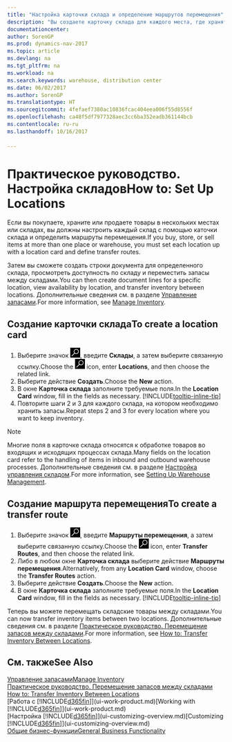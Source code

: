 ```yaml
---
title: "Настройка карточки склада и определение маршрутов перемещения"
description: "Вы создаете карточку склада для каждого места, где хранятся товары, например для склада или дистрибьюторского центра, а также настраиваете маршруты для перемещения товаров между складами."
documentationcenter: 
author: SorenGP
ms.prod: dynamics-nav-2017
ms.topic: article
ms.devlang: na
ms.tgt_pltfrm: na
ms.workload: na
ms.search.keywords: warehouse, distribution center
ms.date: 06/02/2017
ms.author: SorenGP
ms.translationtype: HT
ms.sourcegitcommit: 4fefaef7380ac10836fcac404eea006f55d8556f
ms.openlocfilehash: ca48f5df7977328aec3cc6ba352eadb361144bcb
ms.contentlocale: ru-ru
ms.lasthandoff: 10/16/2017

---
```

# <a name="how-to-set-up-locations"></a><span data-ttu-id="9c38b-103">Практическое руководство. Настройка складов</span><span class="sxs-lookup"><span data-stu-id="9c38b-103">How to: Set Up Locations</span></span>
<span data-ttu-id="9c38b-104">Если вы покупаете, храните или продаете товары в нескольких местах или складах, вы должны настроить каждый склад с помощью каточки склада и определить маршруты перемещения.</span><span class="sxs-lookup"><span data-stu-id="9c38b-104">If you buy, store, or sell items at more than one place or warehouse, you must set each location up with a location card and define transfer routes.</span></span>

<span data-ttu-id="9c38b-105">Затем вы сможете создать строки документа для определенного склада, просмотреть доступность по складу и переместить запасы между складами.</span><span class="sxs-lookup"><span data-stu-id="9c38b-105">You can then create document lines for a specific location, view availability by location, and transfer inventory between locations.</span></span> <span data-ttu-id="9c38b-106">Дополнительные сведения см. в разделе [Управление запасами](inventory-manage-inventory.md).</span><span class="sxs-lookup"><span data-stu-id="9c38b-106">For more information, see [Manage Inventory](inventory-manage-inventory.md).</span></span>

## <a name="to-create-a-location-card"></a><span data-ttu-id="9c38b-107">Создание карточки склада</span><span class="sxs-lookup"><span data-stu-id="9c38b-107">To create a location card</span></span>
1. <span data-ttu-id="9c38b-108">Выберите значок ![Поиск страницы или отчета](media/ui-search/search_small.png "Значок поиска страницы или отчета"), введите **Склады**, а затем выберите связанную ссылку.</span><span class="sxs-lookup"><span data-stu-id="9c38b-108">Choose the ![Search for Page or Report](media/ui-search/search_small.png "Search for Page or Report icon") icon, enter **Locations**, and then choose the related link.</span></span>
2. <span data-ttu-id="9c38b-109">Выберите действие **Создать**.</span><span class="sxs-lookup"><span data-stu-id="9c38b-109">Choose the **New** action.</span></span>
3. <span data-ttu-id="9c38b-110">В окне **Карточка склада** заполните требуемые поля.</span><span class="sxs-lookup"><span data-stu-id="9c38b-110">In the **Location Card** window, fill in the fields as necessary.</span></span> [!INCLUDE[tooltip-inline-tip](includes/tooltip-inline-tip_md.md)]
4. <span data-ttu-id="9c38b-111">Повторите шаги 2 и 3 для каждого склада, на котором необходимо хранить запасы.</span><span class="sxs-lookup"><span data-stu-id="9c38b-111">Repeat steps 2 and 3 for every location where you want to keep inventory.</span></span>

> [!NOTE]  
> <span data-ttu-id="9c38b-112">Многие поля в карточке склада относятся к обработке товаров во входящих и исходящих процессах склада.</span><span class="sxs-lookup"><span data-stu-id="9c38b-112">Many fields on the location card refer to the handling of items in inbound and outbound warehouse processes.</span></span> <span data-ttu-id="9c38b-113">Дополнительные сведения см. в разделе [Настройка управления складом](warehouse-setup-warehouse.md).</span><span class="sxs-lookup"><span data-stu-id="9c38b-113">For more information, see [Setting Up Warehouse Management](warehouse-setup-warehouse.md).</span></span>

## <a name="to-create-a-transfer-route"></a><span data-ttu-id="9c38b-114">Создание маршрута перемещения</span><span class="sxs-lookup"><span data-stu-id="9c38b-114">To create a transfer route</span></span>
1. <span data-ttu-id="9c38b-115">Выберите значок ![Поиск страницы или отчета](media/ui-search/search_small.png "Значок поиска страницы или отчета"), введите **Маршруты перемещения**, а затем выберите связанную ссылку.</span><span class="sxs-lookup"><span data-stu-id="9c38b-115">Choose the ![Search for Page or Report](media/ui-search/search_small.png "Search for Page or Report icon") icon, enter **Transfer Routes**, and then choose the related link.</span></span>
2. <span data-ttu-id="9c38b-116">Либо в любом окне **Карточка склада** выберите действие **Маршруты перемещения**.</span><span class="sxs-lookup"><span data-stu-id="9c38b-116">Alternatively, from any **Location Card** window, choose the **Transfer Routes** action.</span></span>
3. <span data-ttu-id="9c38b-117">Выберите действие **Создать**.</span><span class="sxs-lookup"><span data-stu-id="9c38b-117">Choose the **New** action.</span></span>
4. <span data-ttu-id="9c38b-118">В окне **Карточка склада** заполните требуемые поля.</span><span class="sxs-lookup"><span data-stu-id="9c38b-118">In the **Location Card** window, fill in the fields as necessary.</span></span> [!INCLUDE[tooltip-inline-tip](includes/tooltip-inline-tip_md.md)]

<span data-ttu-id="9c38b-119">Теперь вы можете перемещать складские товары между складами.</span><span class="sxs-lookup"><span data-stu-id="9c38b-119">You can now transfer inventory items between two locations.</span></span> <span data-ttu-id="9c38b-120">Дополнительные сведения см. в разделе [Практическое руководство. Перемещение запасов между складами](inventory-how-transfer-between-locations.md).</span><span class="sxs-lookup"><span data-stu-id="9c38b-120">For more information, see [How to: Transfer Inventory Between Locations](inventory-how-transfer-between-locations.md).</span></span>    

## <a name="see-also"></a><span data-ttu-id="9c38b-121">См. также</span><span class="sxs-lookup"><span data-stu-id="9c38b-121">See Also</span></span>
[<span data-ttu-id="9c38b-122">Управление запасами</span><span class="sxs-lookup"><span data-stu-id="9c38b-122">Manage Inventory</span></span>](inventory-manage-inventory.md)  
<span data-ttu-id="9c38b-123">[Практическое руководство. Перемещение запасов между складами](inventory-how-transfer-between-locations.md)  </span><span class="sxs-lookup"><span data-stu-id="9c38b-123">[How to: Transfer Inventory Between Locations](inventory-how-transfer-between-locations.md)  </span></span>  
<span data-ttu-id="9c38b-124">[Работа с [!INCLUDE[d365fin](includes/d365fin_md.md)]](ui-work-product.md)</span><span class="sxs-lookup"><span data-stu-id="9c38b-124">[Working with [!INCLUDE[d365fin](includes/d365fin_md.md)]](ui-work-product.md)</span></span>  
<span data-ttu-id="9c38b-125">[Настройка [!INCLUDE[d365fin](includes/d365fin_md.md)]](ui-customizing-overview.md)</span><span class="sxs-lookup"><span data-stu-id="9c38b-125">[Customizing [!INCLUDE[d365fin](includes/d365fin_md.md)]](ui-customizing-overview.md)</span></span>  
[<span data-ttu-id="9c38b-126">Общие бизнес-функции</span><span class="sxs-lookup"><span data-stu-id="9c38b-126">General Business Functionality</span></span>](ui-across-business-areas.md)

